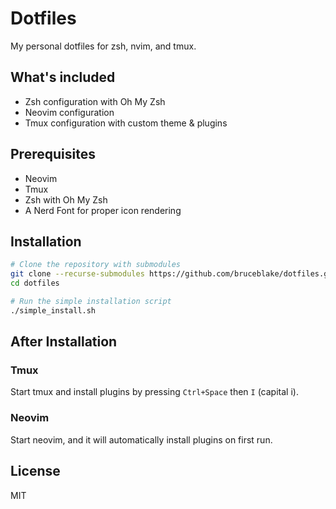 # Dotfiles

My personal dotfiles for zsh, nvim, and tmux.

## What's included

- Zsh configuration with Oh My Zsh
- Neovim configuration
- Tmux configuration with custom theme & plugins

## Prerequisites

- Neovim
- Tmux
- Zsh with Oh My Zsh
- A Nerd Font for proper icon rendering

## Installation

```bash
# Clone the repository with submodules
git clone --recurse-submodules https://github.com/bruceblake/dotfiles.git
cd dotfiles

# Run the simple installation script
./simple_install.sh
```

## After Installation

### Tmux
Start tmux and install plugins by pressing `Ctrl+Space` then `I` (capital i).

### Neovim
Start neovim, and it will automatically install plugins on first run.

## License

MIT